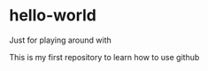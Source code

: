 # hello-world
Just for playing around with


This is my first repository to learn how to use github 
~~~.~~~
